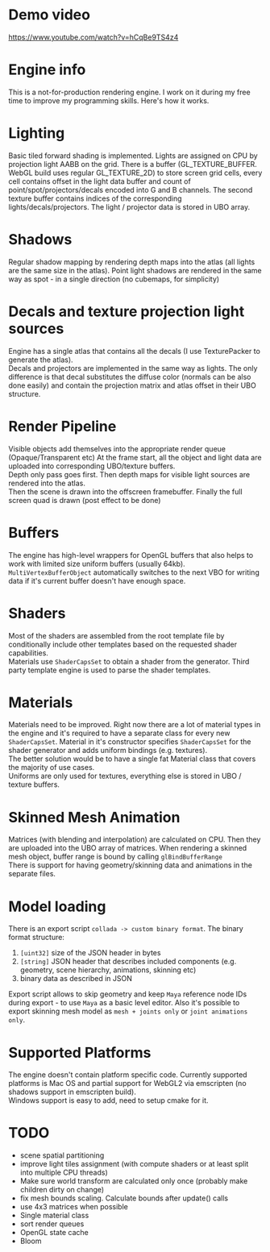Demo video
=============
https://www.youtube.com/watch?v=hCqBe9TS4z4

Engine info
=============
This is a not-for-production rendering engine. I work on it during my free time to improve my programming skills.
Here's how it works.

Lighting
============= 
Basic tiled forward shading is implemented. Lights are assigned on CPU by projection light AABB on the grid.
There is a buffer (GL_TEXTURE_BUFFER. WebGL build uses regular GL_TEXTURE_2D) to store screen grid cells, every cell contains offset in the light data buffer and count of point/spot/projectors/decals encoded into G and B channels.
The second texture buffer contains indices of the corresponding lights/decals/projectors.
The light / projector data is stored in UBO array.

Shadows
=============
Regular shadow mapping by rendering depth maps into the atlas (all lights are the same size in the atlas). Point light shadows are rendered in the same way as spot - in a single direction (no cubemaps, for simplicity)
 
Decals and texture projection light sources
=============
Engine has a single atlas that contains all the decals (I use TexturePacker to generate the atlas).  
Decals and projectors are implemented in the same way as lights. The only difference is that decal substitutes the diffuse color (normals can be also done easily) and contain the projection matrix and atlas offset in their UBO structure.

Render Pipeline
=============
Visible objects add themselves into the appropriate render queue (Opaque/Transparent etc)
At the frame start, all the object and light data are uploaded into corresponding UBO/texture buffers.  
Depth only pass goes first. Then depth maps for visible light sources are rendered into the atlas.  
Then the scene is drawn into the offscreen framebuffer. 
Finally the full screen quad is drawn (post effect to be done)
 
Buffers
=============
The engine has high-level wrappers for OpenGL buffers that also helps to work with limited size uniform buffers (usually 64kb).
`MultiVertexBufferObject` automatically switches to the next VBO for writing data if it's current buffer doesn't have enough space. 

Shaders
=============
Most of the shaders are assembled from the root template file by conditionally include other templates based on the requested shader capabilities.  
Materials use `ShaderCapsSet` to obtain a shader from the generator.
Third party template engine is used to parse the shader templates.  

Materials
=============
Materials need to be improved. Right now there are a lot of material types in the engine and it's required to have a separate class for every new `ShaderCapsSet`.
Material in it's constructor specifies `ShaderCapsSet` for the shader generator and adds uniform bindings (e.g. textures).  
The better solution would be to have a single fat Material class that covers the majority of use cases.   
Uniforms are only used for textures, everything else is stored in UBO / texture buffers.

Skinned Mesh Animation
=============
Matrices (with blending and interpolation) are calculated on CPU. Then they are uploaded into the UBO array of matrices. When rendering a skinned mesh object, buffer range is bound by calling `glBindBufferRange`       
There is support for having geometry/skinning data and animations in the separate files.

Model loading
=============
There is an export script `collada -> custom binary format`.
The binary format structure:
1) `[uint32]` size of the JSON header in bytes
2) `[string]` JSON header that describes included components (e.g. geometry, scene hierarchy, animations, skinning etc)
3) binary data as described in JSON

Export script allows to skip geometry and keep `Maya` reference node IDs during export - to use `Maya` as a basic level editor.
Also it's possible to export skinning mesh model as `mesh + joints only` or `joint animations only`.

Supported Platforms
=============
The engine doesn't contain platform specific code.
Currently supported platforms is Mac OS and partial support for WebGL2 via emscripten (no shadows support in emscripten build).  
Windows support is easy to add, need to setup cmake for it.

TODO
=============
* scene spatial partitioning
* improve light tiles assignment (with compute shaders or at least split into multiple CPU threads)
* Make sure world transform are calculated only once (probably make children dirty on change)
* fix mesh bounds scaling. Calculate bounds after update() calls 
* use 4x3 matrices when possible
* Single material class
* sort render queues
* OpenGL state cache
* Bloom
